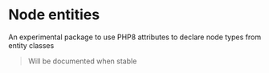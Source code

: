 # Node entities

An experimental package to use PHP8 attributes to declare node types from entity classes

> Will be documented when stable
